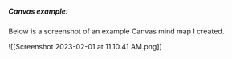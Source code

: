 
##### Canvas example: 
Below is a screenshot of an example Canvas mind map I created.


![[Screenshot 2023-02-01 at 11.10.41 AM.png]]